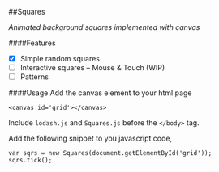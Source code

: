 ##Squares

*Animated background squares implemented with canvas*

####Features
- [x] Simple random squares
- [ ] Interactive squares – Mouse & Touch (WIP)
- [ ] Patterns

<!--####Options
* Background size
* Block size
* Color function
* Grid customizations

-->

####Usage
Add the canvas element to your html page

    <canvas id='grid'></canvas>

Include `lodash.js` and `Squares.js` before the `</body>` tag.

Add the following snippet to you javascript code,

    var sqrs = new Squares(document.getElementById('grid'));
    sqrs.tick();